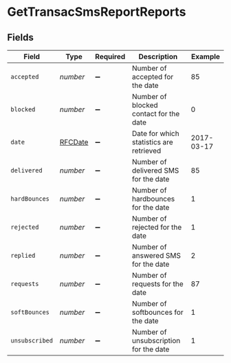 # GetTransacSmsReportReports


## Fields

| Field                                   | Type                                    | Required                                | Description                             | Example                                 |
| --------------------------------------- | --------------------------------------- | --------------------------------------- | --------------------------------------- | --------------------------------------- |
| `accepted`                              | *number*                                | :heavy_minus_sign:                      | Number of accepted for the date         | 85                                      |
| `blocked`                               | *number*                                | :heavy_minus_sign:                      | Number of blocked contact for the date  | 0                                       |
| `date`                                  | [RFCDate](../../types/rfcdate.md)       | :heavy_minus_sign:                      | Date for which statistics are retrieved | 2017-03-17                              |
| `delivered`                             | *number*                                | :heavy_minus_sign:                      | Number of delivered SMS for the date    | 85                                      |
| `hardBounces`                           | *number*                                | :heavy_minus_sign:                      | Number of hardbounces for the date      | 1                                       |
| `rejected`                              | *number*                                | :heavy_minus_sign:                      | Number of rejected for the date         | 1                                       |
| `replied`                               | *number*                                | :heavy_minus_sign:                      | Number of answered SMS for the date     | 2                                       |
| `requests`                              | *number*                                | :heavy_minus_sign:                      | Number of requests for the date         | 87                                      |
| `softBounces`                           | *number*                                | :heavy_minus_sign:                      | Number of softbounces for the date      | 1                                       |
| `unsubscribed`                          | *number*                                | :heavy_minus_sign:                      | Number of unsubscription for the date   | 1                                       |